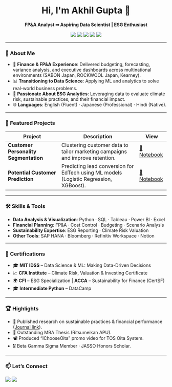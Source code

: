 <h1 align="center">Hi, I'm Akhil Gupta 👋</h1>  
<p align="center">
  <b>FP&A Analyst ➡ Aspiring Data Scientist | ESG Enthusiast</b>  
</p>  

<p align="center">
  <img src="https://img.shields.io/badge/Python-3776AB?style=for-the-badge&logo=python&logoColor=white"/>
  <img src="https://img.shields.io/badge/SQL-316192?style=for-the-badge&logo=postgresql&logoColor=white"/>
  <img src="https://img.shields.io/badge/Tableau-E97627?style=for-the-badge&logo=tableau&logoColor=white"/>
  <img src="https://img.shields.io/badge/Power%20BI-F2C811?style=for-the-badge&logo=powerbi&logoColor=black"/>
  <img src="https://img.shields.io/badge/ESG-28a745?style=for-the-badge&logo=leaflet&logoColor=white"/>
</p>  

---

### 🌟 About Me  
- 💼 **Finance & FP&A Experience**: Delivered budgeting, forecasting, variance analysis, and executive dashboards across multinational environments (SABON Japan, ROCKWOOL Japan, Kearney).  
- 📊 **Transitioning to Data Science**: Applying ML and analytics to solve real-world business problems.  
- 🌱 **Passionate About ESG Analytics**: Leveraging data to evaluate climate risk, sustainable practices, and their financial impact.  
- 🌐 **Languages**: English (Fluent) · Japanese (Professional) · Hindi (Native).  

---

### 🚀 Featured Projects  
| Project | Description | View |
|---------|-------------|------|
| **Customer Personality Segmentation** | Clustering customer data to tailor marketing campaigns and improve retention. | [📄 Notebook](https://nbviewer.org/github/samurai003/Customer-Personality-Segmentation-Analysis-Python-Project/blob/main/Customer%20Personality%20Segmentation%20Project.ipynb) |
| **Potential Customer Prediction** | Predicting lead conversion for EdTech using ML models (Logistic Regression, XGBoost). | [📄 Notebook](https://nbviewer.org/github/samurai003/ExtraaLearn-Lead-Conversion-Analysis-Python-Project/blob/main/Potential%20Customers%20Prediction%20Project.ipynb) |

---

### 🛠 Skills & Tools  
- **Data Analysis & Visualization**: Python · SQL · Tableau · Power BI · Excel  
- **Financial Planning**: FP&A · Cost Control · Budgeting · Scenario Analysis  
- **Sustainability Expertise**: ESG Reporting · Climate Risk Valuation  
- **Other Tools**: SAP HANA · Bloomberg · Refinitiv Workspace · Notion  

---

### 📜 Certifications  
- 🎓 **MIT IDSS** – Data Science & ML: Making Data-Driven Decisions  
- 📈 **CFA Institute** – Climate Risk, Valuation & Investing Certificate  
- 🌍 **CFI** – ESG Specialization | **ACCA** – Sustainability for Finance (CertSF)  
- 🎓 **Intermediate Python** – DataCamp  

---

### 🏆 Highlights  
- 🏅 Published research on sustainable practices & financial performance ([Journal link](https://johat.org/wp-content/uploads/2022/07/4-Gupta-Pardo-Cooper.pdf)).  
- 🥇 Outstanding MBA Thesis (Ritsumeikan APU).  
- 📽️ Produced “IChooseOita” promo video for TOS Oita System.  
- 🎖️ Beta Gamma Sigma Member · JASSO Honors Scholar.  

---

### 📫 Let’s Connect  
<p>
  <a href="mailto:akhilgupta003@gmail.com"><img src="https://img.shields.io/badge/Email-akhilgupta003%40gmail.com-red?style=for-the-badge&logo=gmail&logoColor=white" /></a>
  <a href="https://www.linkedin.com/in/YOUR-LINKEDIN-URL"><img src="https://img.shields.io/badge/LinkedIn-Profile-blue?style=for-the-badge&logo=linkedin" /></a>
</p>
